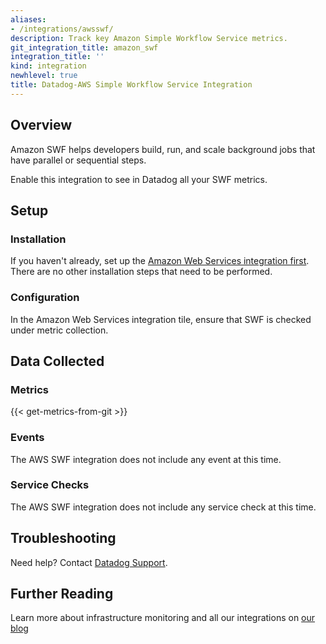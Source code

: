 ```yaml
---
aliases:
- /integrations/awsswf/
description: Track key Amazon Simple Workflow Service metrics.
git_integration_title: amazon_swf
integration_title: ''
kind: integration
newhlevel: true
title: Datadog-AWS Simple Workflow Service Integration
---
```


## Overview

Amazon SWF helps developers build, run, and scale background jobs that have parallel or sequential steps.

Enable this integration to see in Datadog all your SWF metrics.

## Setup
### Installation

If you haven't already, set up the [Amazon Web Services integration first](https://docs.datadoghq.com/integrations/aws/). There are no other installation steps that need to be performed.

### Configuration

In the Amazon Web Services integration tile, ensure that SWF is checked under metric collection.

## Data Collected
### Metrics
{{< get-metrics-from-git >}}

### Events
The AWS SWF integration does not include any event at this time.

### Service Checks
The AWS SWF integration does not include any service check at this time.

## Troubleshooting
Need help? Contact [Datadog Support](http://docs.datadoghq.com/help/).

## Further Reading
Learn more about infrastructure monitoring and all our integrations on [our blog](https://www.datadoghq.com/blog/)
